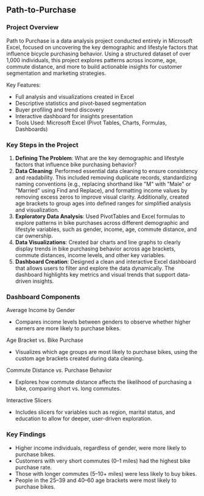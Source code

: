 ## Path-to-Purchase

### Project Overview

Path to Purchase is a data analysis project conducted entirely in Microsoft Excel, focused on uncovering the key demographic and lifestyle factors that influence bicycle purchasing behavior. Using a structured dataset of over 1,000 individuals, this project explores patterns across income, age, commute distance, and more to build actionable insights for customer segmentation and marketing strategies.

Key Features:

- Full analysis and visualizations created in Excel
- Descriptive statistics and pivot-based segmentation
- Buyer profiling and trend discovery
- Interactive dashboard for insights presentation
- Tools Used: Microsoft Excel (Pivot Tables, Charts, Formulas, Dashboards)

### Key Steps in the Project

1. **Defining The Problem**: What are the key demographic and lifestyle factors that influence bike purchasing behavior?
2. **Data Cleaning**: Performed essential data cleaning to ensure consistency and readability. This included removing duplicate records, standardizing naming conventions (e.g., replacing shorthand like "M" with "Male" or "Married" using Find and Replace), and formatting income values by removing excess zeros to improve visual clarity. Additionally, created age brackets to group ages into defined ranges for simplified analysis and visualization. 
3. **Exploratory Data Analysis**: Used PivotTables and Excel formulas to explore patterns in bike purchases across different demographic and lifestyle variables, such as gender, income, age, commute distance, and car ownership.
4. **Data Visualizations**: Created bar charts and line graphs to clearly display trends in bike purchasing behavior across age brackets, commute distances, income levels, and other key variables.
5. **Dashboard Creation**: Designed a clean and interactive Excel dashboard that allows users to filter and explore the data dynamically. The dashboard highlights key metrics and visual trends that support data-driven insights.

### Dashboard Components

Average Income by Gender
- Compares income levels between genders to observe whether higher earners are more likely to purchase bikes.

Age Bracket vs. Bike Purchase
- Visualizes which age groups are most likely to purchase bikes, using the custom age brackets created during data cleaning.

Commute Distance vs. Purchase Behavior
- Explores how commute distance affects the likelihood of purchasing a bike, comparing short vs. long commutes.

Interactive Slicers
- Includes slicers for variables such as region, marital status, and education to allow for deeper, user-driven exploration.

### Key Findings

- Higher income individuals, regardless of gender, were more likely to purchase bikes.
- Customers with very short commutes (0–1 miles) had the highest bike purchase rate.
- Those with longer commutes (5–10+ miles) were less likely to buy bikes.
- People in the 25–39 and 40–60 age brackets were most likely to purchase bikes.

